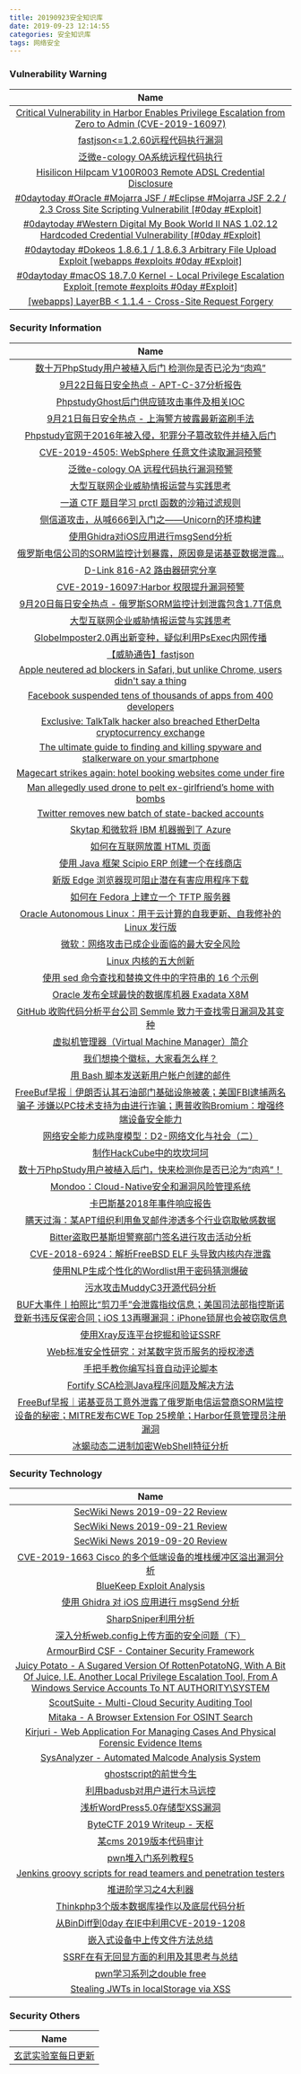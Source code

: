 ```yaml
---
title: 20190923安全知识库
date: 2019-09-23 12:14:55
categories: 安全知识库
tags: 网络安全
---
```

###  						       							Vulnerability Warning

|                             Name                             |
| :----------------------------------------------------------: |
|[Critical Vulnerability in Harbor Enables Privilege Escalation from Zero to Admin (CVE-2019-16097)](https://www.seebug.org/vuldb/ssvid-98073)|
|[fastjson<=1.2.60远程代码执行漏洞](https://www.seebug.org/vuldb/ssvid-98072)|
|[泛微e-cology OA系统远程代码执行](https://www.seebug.org/vuldb/ssvid-98071)|
|[Hisilicon HiIpcam V100R003 Remote ADSL Credential Disclosure](https://cxsecurity.com/issue/WLB-2019090139)|
|[#0daytoday #Oracle #Mojarra JSF / #Eclipse #Mojarra JSF 2.2 / 2.3 Cross Site Scripting Vulnerabilit [#0day #Exploit]](http://0day.today/exploits/33266)|
|[#0daytoday #Western Digital My Book World II NAS 1.02.12 Hardcoded Credential Vulnerability [#0day #Exploit]](http://0day.today/exploits/33265)|
|[#0daytoday #Dokeos 1.8.6.1 / 1.8.6.3 Arbitrary File Upload Exploit  [webapps #exploits  #0day #Exploit]](http://0day.today/exploits/33264)|
|[#0daytoday #macOS 18.7.0 Kernel - Local Privilege Escalation Exploit  [remote #exploits  #0day #Exploit]](http://0day.today/exploits/33263)|
|[[webapps] LayerBB < 1.1.4 - Cross-Site Request Forgery](https://www.exploit-db.com/exploits/47403)|

### 						        							Security Information
|                             Name                                    |
| :----------------------------------------------------------: |
|[数十万PhpStudy用户被植入后门 检测你是否已沦为“肉鸡”](https://www.anquanke.com/post/id/187208)|
|[9月22日每日安全热点 - APT-C-37分析报告](https://www.anquanke.com/post/id/187199)|
|[PhpstudyGhost后门供应链攻击事件及相关IOC](https://www.anquanke.com/post/id/187202)|
|[9月21日每日安全热点 - 上海警方披露最新盗刷手法](https://www.anquanke.com/post/id/187171)|
|[Phpstudy官网于2016年被入侵，犯罪分子篡改软件并植入后门](https://www.anquanke.com/post/id/187152)|
|[CVE-2019-4505: WebSphere 任意文件读取漏洞预警](https://www.anquanke.com/post/id/187143)|
|[泛微e-cology OA 远程代码执行漏洞预警](https://www.anquanke.com/post/id/187110)|
|[大型互联网企业威胁情报运营与实践思考](https://www.anquanke.com/post/id/187069)|
|[一道 CTF 题目学习 prctl 函数的沙箱过滤规则](https://www.anquanke.com/post/id/186447)|
|[侧信道攻击，从喊666到入门之——Unicorn的环境构建](https://www.anquanke.com/post/id/187028)|
|[使用Ghidra对iOS应用进行msgSend分析](https://www.anquanke.com/post/id/187038)|
|[俄罗斯电信公司的SORM监控计划暴露，原因竟是诺基亚数据泄露...](https://www.anquanke.com/post/id/187042)|
|[D-Link 816-A2 路由器研究分享](https://www.anquanke.com/post/id/187034)|
|[CVE-2019-16097:Harbor 权限提升漏洞预警](https://www.anquanke.com/post/id/187041)|
|[9月20日每日安全热点 - 俄罗斯SORM监控计划泄露包含1.7T信息](https://www.anquanke.com/post/id/187029)|
|[大型互联网企业威胁情报运营与实践思考](https://www.secpulse.com/archives/112888.html)|
|[GlobeImposter2.0再出新变种，疑似利用PsExec内网传播](https://www.secpulse.com/archives/112843.html)|
|[【威胁通告】fastjson](http://blog.nsfocus.net/ns-2019-0036/)|
|[Apple neutered ad blockers in Safari, but unlike Chrome, users didn't say a thing](https://www.zdnet.com/article/apple-neutered-ad-blockers-in-safari-but-unlike-chrome-users-didnt-say-a-thing/#ftag=RSSbaffb68)|
|[Facebook suspended tens of thousands of apps from 400 developers](https://www.zdnet.com/article/facebook-suspended-tens-of-thousands-of-apps-from-400-developers/#ftag=RSSbaffb68)|
|[Exclusive: TalkTalk hacker also breached EtherDelta cryptocurrency exchange](https://www.zdnet.com/article/exclusive-talktalk-hacker-also-breached-etherdelta-cryptocurrency-exchange/#ftag=RSSbaffb68)|
|[The ultimate guide to finding and killing spyware and stalkerware on your smartphone](https://www.zdnet.com/article/the-ultimate-guide-to-finding-and-killing-spyware-and-stalkerware/#ftag=RSSbaffb68)|
|[Magecart strikes again: hotel booking websites come under fire](https://www.zdnet.com/article/magecart-strikes-again-hotel-booking-websites-come-under-fire/#ftag=RSSbaffb68)|
|[Man allegedly used drone to pelt ex-girlfriend’s home with bombs](https://www.zdnet.com/article/man-allegedly-used-drones-to-pelt-ex-girlfriends-home-with-bombs/#ftag=RSSbaffb68)|
|[Twitter removes new batch of state-backed accounts](https://www.zdnet.com/article/twitter-removes-new-batch-of-state-backed-accounts/#ftag=RSSbaffb68)|
|[Skytap 和微软将 IBM 机器搬到了 Azure](https://linux.cn/article-11375-1.html?utm_source=rss&utm_medium=rss)|
|[如何在互联网放置 HTML 页面](https://linux.cn/article-11374-1.html?utm_source=rss&utm_medium=rss)|
|[使用 Java 框架 Scipio ERP 创建一个在线商店](https://linux.cn/article-11373-1.html?utm_source=rss&utm_medium=rss)|
|[新版 Edge 浏览器现可阻止潜在有害应用程序下载](https://linux.cn/article-11372-1.html?utm_source=rss&utm_medium=rss)|
|[如何在 Fedora 上建立一个 TFTP 服务器](https://linux.cn/article-11371-1.html?utm_source=rss&utm_medium=rss)|
|[Oracle Autonomous Linux：用于云计算的自我更新、自我修补的 Linux 发行版](https://linux.cn/article-11370-1.html?utm_source=rss&utm_medium=rss)|
|[微软：网络攻击已成企业面临的最大安全风险](https://linux.cn/article-11369-1.html?utm_source=rss&utm_medium=rss)|
|[Linux 内核的五大创新](https://linux.cn/article-11368-1.html?utm_source=rss&utm_medium=rss)|
|[使用 sed 命令查找和替换文件中的字符串的 16 个示例](https://linux.cn/article-11367-1.html?utm_source=rss&utm_medium=rss)|
|[Oracle 发布全球最快的数据库机器 Exadata X8M](https://linux.cn/article-11366-1.html?utm_source=rss&utm_medium=rss)|
|[GitHub 收购代码分析平台公司 Semmle 致力于查找零日漏洞及其变种](https://linux.cn/article-11365-1.html?utm_source=rss&utm_medium=rss)|
|[虚拟机管理器（Virtual Machine Manager）简介](https://linux.cn/article-11364-1.html?utm_source=rss&utm_medium=rss)|
|[我们想换个徽标，大家看怎么样？](https://linux.cn/article-11363-1.html?utm_source=rss&utm_medium=rss)|
|[用 Bash 脚本发送新用户帐户创建的邮件](https://linux.cn/article-11362-1.html?utm_source=rss&utm_medium=rss)|
|[FreeBuf早报｜伊朗否认其石油部门基础设施被袭；美国FBI逮捕两名骗子 涉嫌以PC技术支持为由进行诈骗；惠普收购Bromium：增强终端设备安全能力](https://www.freebuf.com/news/214926.html)|
|[网络安全能力成熟度模型：D2-网络文化与社会（二）](https://www.freebuf.com/articles/paper/214097.html)|
|[制作HackCube中的坎坎坷坷](https://www.freebuf.com/articles/others-articles/214283.html)|
|[数十万PhpStudy用户被植入后门，快来检测你是否已沦为“肉鸡”！](https://www.freebuf.com/news/topnews/214912.html)|
|[Mondoo：Cloud-Native安全和漏洞风险管理系统](https://www.freebuf.com/sectool/213651.html)|
|[卡巴斯基2018年事件响应报告](https://www.freebuf.com/articles/network/213352.html)|
|[瞒天过海：某APT组织利用鱼叉邮件渗透多个行业窃取敏感数据](https://www.freebuf.com/articles/system/213652.html)|
|[Bitter盗取巴基斯坦警察部门签名进行攻击活动分析](https://www.freebuf.com/articles/paper/214232.html)|
|[CVE-2018-6924：解析FreeBSD ELF 头导致内核内存泄露](https://www.freebuf.com/vuls/213345.html)|
|[使用NLP生成个性化的Wordlist用于密码猜测爆破](https://www.freebuf.com/sectool/213354.html)|
|[污水攻击MuddyC3开源代码分析](https://www.freebuf.com/articles/web/213834.html)|
|[BUF大事件丨拍照比“剪刀手”会泄露指纹信息；美国司法部指控斯诺登新书违反保密合同；iOS 13再曝漏洞：iPhone锁屏也会被窃取信息](https://www.freebuf.com/news/214749.html)|
|[使用Xray反连平台挖掘和验证SSRF](https://www.freebuf.com/sectool/213767.html)|
|[Web标准安全性研究：对某数字货币服务的授权渗透](https://www.freebuf.com/articles/web/213103.html)|
|[手把手教你编写抖音自动评论脚本](https://www.freebuf.com/geek/213050.html)|
|[Fortify SCA检测Java程序问题及解决方法](https://www.freebuf.com/vuls/212021.html)|
|[FreeBuf早报｜诺基亚员工意外泄露了俄罗斯电信运营商SORM监控设备的秘密；MITRE发布CWE Top 25榜单；Harbor任意管理员注册漏洞](https://www.freebuf.com/news/214841.html)|
|[冰蝎动态二进制加密WebShell特征分析](https://www.freebuf.com/articles/web/213905.html)|

### 						        							Security  Technology
|                             Name                                    |
| :----------------------------------------------------------: |
|[SecWiki News 2019-09-22 Review](http://www.sec-wiki.com/?2019-09-22)|
|[SecWiki News 2019-09-21 Review](http://www.sec-wiki.com/?2019-09-21)|
|[SecWiki News 2019-09-20 Review](http://www.sec-wiki.com/?2019-09-20)|
|[CVE-2019-1663 Cisco 的多个低端设备的堆栈缓冲区溢出漏洞分析](https://paper.seebug.org/1039/)|
|[BlueKeep Exploit Analysis](https://paper.seebug.org/1038/)|
|[使用 Ghidra 对 iOS 应用进行 msgSend 分析](https://paper.seebug.org/1037/)|
|[SharpSniper利用分析](https://www.4hou.com/technology/20385.html)|
|[深入分析web.config上传方面的安全问题（下）](https://www.4hou.com/technology/20222.html)|
|[ArmourBird CSF - Container Security Framework](http://www.kitploit.com/2019/09/armourbird-csf-container-security.html)|
|[Juicy Potato - A Sugared Version Of RottenPotatoNG, With A Bit Of Juice, I.E. Another Local Privilege Escalation Tool, From A Windows Service Accounts To NT AUTHORITY\SYSTEM](http://www.kitploit.com/2019/09/juicy-potato-sugared-version-of.html)|
|[ScoutSuite - Multi-Cloud Security Auditing Tool](http://www.kitploit.com/2019/09/scoutsuite-multi-cloud-security.html)|
|[Mitaka - A Browser Extension For OSINT Search](http://www.kitploit.com/2019/09/mitaka-browser-extension-for-osint.html)|
|[Kirjuri - Web Application For Managing Cases And Physical Forensic Evidence Items](http://www.kitploit.com/2019/09/kirjuri-web-application-for-managing.html)|
|[SysAnalyzer - Automated Malcode Analysis System](http://www.kitploit.com/2019/09/sysanalyzer-automated-malcode-analysis.html)|
|[ghostscript的前世今生](http://xz.aliyun.com/t/6392)|
|[利用badusb对用户进行木马远控](http://xz.aliyun.com/t/6386)|
|[浅析WordPress5.0存储型XSS漏洞](http://xz.aliyun.com/t/6395)|
|[ByteCTF 2019 Writeup - 天枢](http://xz.aliyun.com/t/6355)|
|[某cms 2019版本代码审计](http://xz.aliyun.com/t/6383)|
|[pwn堆入门系列教程5](http://xz.aliyun.com/t/6377)|
|[Jenkins groovy scripts for read teamers and penetration testers](http://xz.aliyun.com/t/6372)|
|[堆进阶学习之4大利器](http://xz.aliyun.com/t/6360)|
|[Thinkphp3个版本数据库操作以及底层代码分析](http://xz.aliyun.com/t/6375)|
|[从BinDiff到0day 在IE中利用CVE-2019-1208](http://xz.aliyun.com/t/6350)|
|[嵌入式设备中上传文件方法总结](http://xz.aliyun.com/t/6374)|
|[SSRF在有无回显方面的利用及其思考与总结](http://xz.aliyun.com/t/6373)|
|[pwn学习系列之double free](http://xz.aliyun.com/t/6342)|
|[Stealing JWTs in localStorage via XSS](http://xz.aliyun.com/t/6341)|

### 						        							Security  Others
|                             Name                                    |
| :----------------------------------------------------------: |
|[玄武实验室每日更新](https://weibo.com/p/1006065582522936/wenzhang?from=page_100606_profile&wvr=6&mod=wenzhangmore)|
